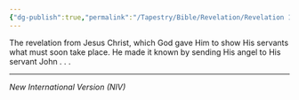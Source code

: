 ```yaml
---
{"dg-publish":true,"permalink":"/Tapestry/Bible/Revelation/Revelation 1_1/","title":"Revelation 1:1","hide":true,"tags":["bible-verse"],"dgHomeLink":true,"dgShowLocalGraph":true,"dgEnableSearch":true}
---
```


The revelation from Jesus Christ, which God gave Him to show His servants what must soon take place. He made it known by sending His angel to His servant John . . .

---
*New International Version (NIV)*